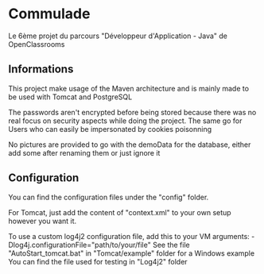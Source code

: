 # Commulade
Le 6ème projet du parcours "Développeur d'Application - Java" de OpenClassrooms


## Informations
This project make usage of the Maven architecture and is mainly made to be used with Tomcat and PostgreSQL

The passwords aren't encrypted before being stored because there was no real focus on security aspects while doing the project.
The same go for Users who can easily be impersonated by cookies poisonning

No pictures are provided to go with the demoData for the database, either add some after renaming them or just ignore it


## Configuration
You can find the configuration files under the "config" folder.

For Tomcat, just add the content of "context.xml" to your own setup however you want it.

To use a custom log4j2 configuration file, add this to your VM arguments: -Dlog4j.configurationFile="path/to/your/file"
See the file "AutoStart_tomcat.bat" in "Tomcat/example" folder for a Windows example
You can find the file used for testing in "Log4j2" folder
